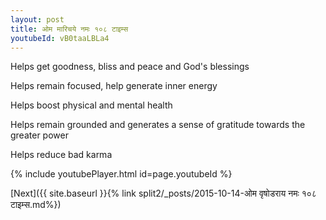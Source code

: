 ```yaml
---
layout: post
title: ओम मारिचये नमः १०८ टाइम्स
youtubeId: vB0taaLBLa4
---
```

 
 
Helps get goodness, bliss and peace and God's blessings
 
Helps remain focused, help generate inner energy 
 
Helps boost physical and mental health 
 
Helps remain grounded and generates a sense of gratitude towards the greater power 
 
Helps reduce bad karma
 
 
 
 


{% include youtubePlayer.html id=page.youtubeId %}
 
[Next]({{ site.baseurl }}{% link  split2/_posts/2015-10-14-ओम वृषोडराय नमः १०८ टाइम्स.md%})
 
